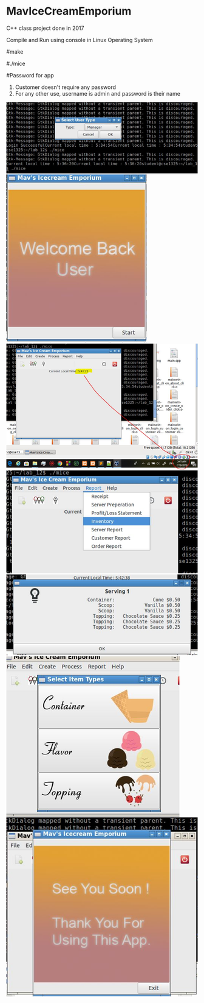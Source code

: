 # MavIceCreamEmporium
C++ class project done in 2017

Compile and Run using console in Linux Operating System

#make

#./mice

#Password for app
1) Customer doesn't require any password
2) For any other use, username is admin and password is their name

![alt text](https://github.com/jeewangw/MavIceCreamEmporium/blob/master/mavs/1.JPG?raw=true)
![alt text](https://github.com/jeewangw/MavIceCreamEmporium/blob/master/mavs/2.JPG?raw=true)
![alt text](https://github.com/jeewangw/MavIceCreamEmporium/blob/master/mavs/3.JPG?raw=true)
![alt text](https://github.com/jeewangw/MavIceCreamEmporium/blob/master/mavs/4.JPG?raw=true)
![alt text](https://github.com/jeewangw/MavIceCreamEmporium/blob/master/mavs/5.JPG?raw=true)
![alt text](https://github.com/jeewangw/MavIceCreamEmporium/blob/master/mavs/6.JPG?raw=true)
![alt text](https://github.com/jeewangw/MavIceCreamEmporium/blob/master/mavs/7.JPG?raw=true)
